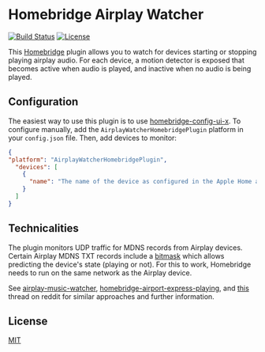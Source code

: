 # Homebridge Airplay Watcher
[![Build Status](https://img.shields.io/github/actions/workflow/status/paulHasselkuss/homebridge-airplay-watcher/build.yml?branch=main)](https://github.com/paulHasselkuss/homebridge-airplay-watcher/actions/)
[![License](https://img.shields.io/github/license/paulHasselkuss/homebridge-airplay-watcher)](LICENSE.md)

This [Homebridge](http://homebridge.io) plugin allows you to watch for devices starting or stopping playing airplay audio. For each device, a motion detector is exposed that becomes active when audio is played, and inactive when no audio is being played.

## Configuration
The easiest way to use this plugin is to use [homebridge-config-ui-x](https://github.com/homebridge/homebridge-config-ui-x). To configure manually, add the `AirplayWatcherHomebridgePlugin` platform in your `config.json` file. Then, add devices to monitor:

```JSON
{
"platform": "AirplayWatcherHomebridgePlugin",
  "devices": [
    {
      "name": "The name of the device as configured in the Apple Home app (case sensitive), e.g. 'MyAirportExpress'."
    }
  ]
}
```

## Technicalities
The plugin monitors UDP traffic for MDNS records from Airplay devices. Certain Airplay MDNS TXT records include a [bitmask](https://github.com/openairplay/airplay-spec/blob/master/src/status_flags.md) which allows predicting the device's state (playing or not). For this to work, Homebridge needs to run on the same network as the Airplay device.

See [airplay-music-watcher](https://github.com/scosman/airplay-music-watcher/), [homebridge-airport-express-playing](https://github.com/apexad/homebridge-airport-express-playing/tree/master), and [this](https://www.reddit.com/r/homebridge/comments/jxt9le/added_a_switch_in_homebridge_to_show_if_airport/) thread on reddit for similar approaches and further information.

## License
[MIT](LICENSE.md)

